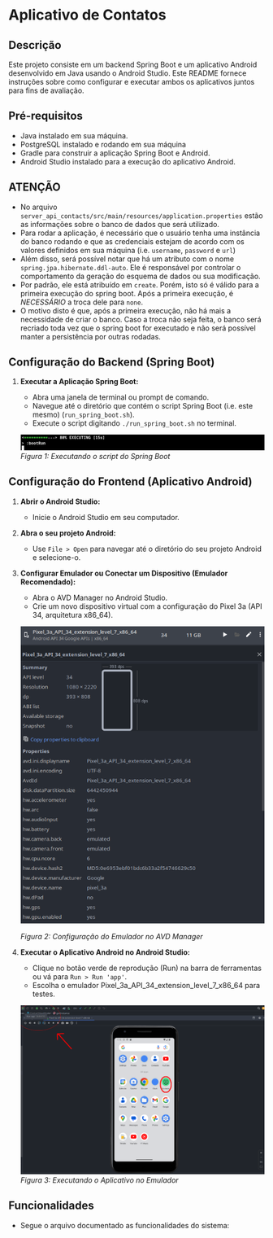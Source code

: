# Aplicativo de Contatos

## Descrição

Este projeto consiste em um backend Spring Boot e um aplicativo Android desenvolvido em Java usando o Android Studio. Este README fornece instruções sobre como configurar e executar ambos os aplicativos juntos para fins de avaliação.

## Pré-requisitos

- Java instalado em sua máquina.
- PostgreSQL instalado e rodando em sua máquina
- Gradle para construir a aplicação Spring Boot e Android.
- Android Studio instalado para a execução do aplicativo Android.

## ATENÇÃO

- No arquivo `server_api_contacts/src/main/resources/application.properties`
estão as informações sobre o banco de dados que será utilizado.
- Para rodar a aplicação, é necessário que o usuário tenha uma instância do banco rodando e que as credenciais estejam de acordo com os valores definidos em sua máquina (i.e. `username`, `password` e `url`)
- Além disso, será possível notar que há um atributo com o nome `spring.jpa.hibernate.ddl-auto`. Ele é responsável por controlar o comportamento da geração do esquema de dados ou sua modificação.
- Por padrão, ele está atribuído em `create`. Porém, isto só é válido para a primeira execução do spring boot. Após a primeira execução, é *NECESSÁRIO* a troca dele para `none`.
- O motivo disto é que, após a primeira execução, não há mais a necessidade de criar o banco. Caso a troca não seja feita, o banco será recriado toda vez que o spring boot for executado e não será possível manter a persistência por outras rodadas.

## Configuração do Backend (Spring Boot)

1. **Executar a Aplicação Spring Boot:**
   - Abra uma janela de terminal ou prompt de comando.
   - Navegue até o diretório que contém o script Spring Boot (i.e. este mesmo) (`run_spring_boot.sh`).
   - Execute o script digitando `./run_spring_boot.sh` no terminal.

   ![Spring Boot Script](springboot2.png)
   *Figura 1: Executando o script do Spring Boot*

## Configuração do Frontend (Aplicativo Android)

1. **Abrir o Android Studio:**
   - Inicie o Android Studio em seu computador.

2. **Abra o seu projeto Android:**
   - Use `File > Open` para navegar até o diretório do seu projeto Android e selecione-o.

3. **Configurar Emulador ou Conectar um Dispositivo (Emulador Recomendado):**
   - Abra o AVD Manager no Android Studio.
   - Crie um novo dispositivo virtual com a configuração do Pixel 3a (API 34, arquitetura x86_64).

   ![AVD Manager](emulador.png)
   
   *Figura 2: Configuração do Emulador no AVD Manager*

4. **Executar o Aplicativo Android no Android Studio:**
   - Clique no botão verde de reprodução (Run) na barra de ferramentas ou vá para `Run > Run 'app'`.
   - Escolha o emulador Pixel_3a_API_34_extension_level_7_x86_64 para testes.

   ![Run App](run.png)
   *Figura 3: Executando o Aplicativo no Emulador*

## Funcionalidades

- Segue o arquivo documentado as funcionalidades do sistema: 
